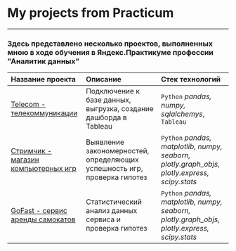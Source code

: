 # My projects from Practicum
___ 
### Здесь представлено несколько проектов, выполненных мною в ходе обучения в Яндекс.Практикуме профессии "Аналитик данных"

| Название проекта | Описание | Стек технологий | 
| :---------------------- | :---------------------- | :---------------------- |
| [Telecom - телекоммуникации](https://github.com/SToboev/Practicum_projects/blob/main/Telecom_project.ipynb) | Подключение к базе данных, выгрузка, создание дашборда в Tableau| `Python` *pandas, numpy, sqlalchemys*, `Tableau`|
| [Стримчик - магазин компьютерных игр]( https://github.com/SToboev/Practicum_projects/blob/main/Strimchik_games_project.ipynb) | Выявление закономерностей, определяющих успешность игр, проверка гипотез| `Python` *pandas, matplotlib, numpy, seaborn, plotly.graph_objs, plotly.express, scipy.stats* |
| [GoFast - сервис аренды самокатов](https://github.com/SToboev/Practicum_projects/blob/main/GoFast_samocati.ipynb) | Cтатистический анализ данных сервиса и проверка гипотез |`Python` *pandas, matplotlib, numpy, seaborn, plotly.graph_objs, plotly.express, scipy.stats* |
